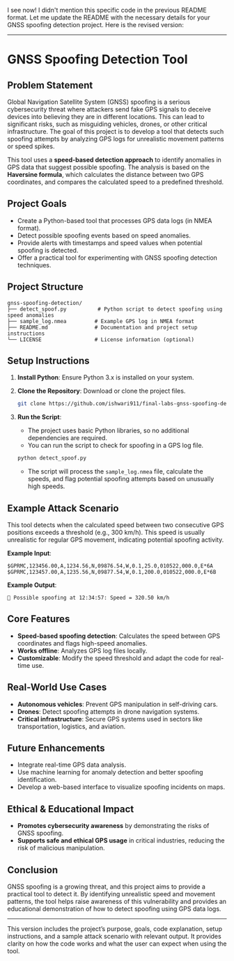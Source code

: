 I see now! I didn't mention this specific code in the previous README format. Let me update the README with the necessary details for your GNSS spoofing detection project. Here is the revised version:

---

# GNSS Spoofing Detection Tool

## Problem Statement

Global Navigation Satellite System (GNSS) spoofing is a serious cybersecurity threat where attackers send fake GPS signals to deceive devices into believing they are in different locations. This can lead to significant risks, such as misguiding vehicles, drones, or other critical infrastructure. The goal of this project is to develop a tool that detects such spoofing attempts by analyzing GPS logs for unrealistic movement patterns or speed spikes.

This tool uses a **speed-based detection approach** to identify anomalies in GPS data that suggest possible spoofing. The analysis is based on the **Haversine formula**, which calculates the distance between two GPS coordinates, and compares the calculated speed to a predefined threshold.

## Project Goals

* Create a Python-based tool that processes GPS data logs (in NMEA format).
* Detect possible spoofing events based on speed anomalies.
* Provide alerts with timestamps and speed values when potential spoofing is detected.
* Offer a practical tool for experimenting with GNSS spoofing detection techniques.

## Project Structure

```
gnss-spoofing-detection/
├── detect_spoof.py          # Python script to detect spoofing using speed anomalies
├── sample_log.nmea         # Example GPS log in NMEA format
├── README.md               # Documentation and project setup instructions
└── LICENSE                 # License information (optional)
```

## Setup Instructions

1. **Install Python**: Ensure Python 3.x is installed on your system.
2. **Clone the Repository**: Download or clone the project files.

   ```bash
   git clone https://github.com/ishwari911/final-labs-gnss-spoofing-detector.git

   ```
3. **Run the Script**:

   * The project uses basic Python libraries, so no additional dependencies are required.
   * You can run the script to check for spoofing in a GPS log file.

   ```bash
   python detect_spoof.py
   ```

   * The script will process the `sample_log.nmea` file, calculate the speeds, and flag potential spoofing attempts based on unusually high speeds.

## Example Attack Scenario

This tool detects when the calculated speed between two consecutive GPS positions exceeds a threshold (e.g., 300 km/h). This speed is usually unrealistic for regular GPS movement, indicating potential spoofing activity.

**Example Input**:

```
$GPRMC,123456.00,A,1234.56,N,09876.54,W,0.1,25.0,010522,000.0,E*6A
$GPRMC,123457.00,A,1235.56,N,09877.54,W,0.1,200.0,010522,000.0,E*6B
```

**Example Output**:

```
🚨 Possible spoofing at 12:34:57: Speed = 320.50 km/h
```

## Core Features

* **Speed-based spoofing detection**: Calculates the speed between GPS coordinates and flags high-speed anomalies.
* **Works offline**: Analyzes GPS log files locally.
* **Customizable**: Modify the speed threshold and adapt the code for real-time use.

## Real-World Use Cases

* **Autonomous vehicles**: Prevent GPS manipulation in self-driving cars.
* **Drones**: Detect spoofing attempts in drone navigation systems.
* **Critical infrastructure**: Secure GPS systems used in sectors like transportation, logistics, and aviation.

## Future Enhancements

* Integrate real-time GPS data analysis.
* Use machine learning for anomaly detection and better spoofing identification.
* Develop a web-based interface to visualize spoofing incidents on maps.

## Ethical & Educational Impact

* **Promotes cybersecurity awareness** by demonstrating the risks of GNSS spoofing.
* **Supports safe and ethical GPS usage** in critical industries, reducing the risk of malicious manipulation.

## Conclusion

GNSS spoofing is a growing threat, and this project aims to provide a practical tool to detect it. By identifying unrealistic speed and movement patterns, the tool helps raise awareness of this vulnerability and provides an educational demonstration of how to detect spoofing using GPS data logs.

---

This version includes the project’s purpose, goals, code explanation, setup instructions, and a sample attack scenario with relevant output. It provides clarity on how the code works and what the user can expect when using the tool.
